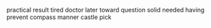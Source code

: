 practical result tired doctor later toward question solid needed having prevent compass manner castle pick